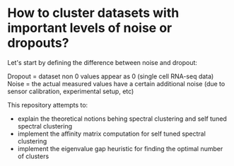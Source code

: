# How to cluster datasets with important levels of noise or dropouts?

Let's start by defining the difference between noise and dropout:   

Dropout = dataset non 0 values appear as 0 (single cell RNA-seq data)  
Noise = the actual measured values have a certain additional noise (due to sensor calibration, experimental setup, etc)

This repository attempts to:
- explain the theoretical notions behing spectral clustering and self tuned spectral clustering
- implement the affinity matrix computation for self tuned spectral clustering 
- implement the eigenvalue gap heuristic for finding the optimal number of clusters
